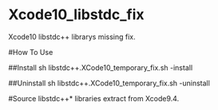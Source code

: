 # Xcode10_libstdc_fix
Xcode10 libstdc++ librarys missing fix.

#How To Use

##Install
sh libstdc++.XCode10_temporary_fix.sh -install

##Uninstall
sh libstdc++.XCode10_temporary_fix.sh -uninstall

#Source
libstdc++* libraries extract from Xcode9.4.

